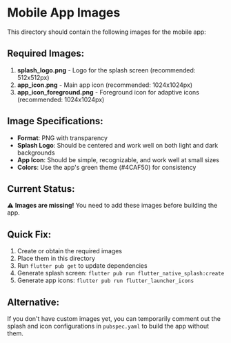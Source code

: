 # Mobile App Images

This directory should contain the following images for the mobile app:

## Required Images:

1. **splash_logo.png** - Logo for the splash screen (recommended: 512x512px)
2. **app_icon.png** - Main app icon (recommended: 1024x1024px)
3. **app_icon_foreground.png** - Foreground icon for adaptive icons (recommended: 1024x1024px)

## Image Specifications:

- **Format**: PNG with transparency
- **Splash Logo**: Should be centered and work well on both light and dark backgrounds
- **App Icon**: Should be simple, recognizable, and work well at small sizes
- **Colors**: Use the app's green theme (#4CAF50) for consistency

## Current Status:
⚠️ **Images are missing!** You need to add these images before building the app.

## Quick Fix:
1. Create or obtain the required images
2. Place them in this directory
3. Run `flutter pub get` to update dependencies
4. Generate splash screen: `flutter pub run flutter_native_splash:create`
5. Generate app icons: `flutter pub run flutter_launcher_icons`

## Alternative:
If you don't have custom images yet, you can temporarily comment out the splash and icon configurations in `pubspec.yaml` to build the app without them.
